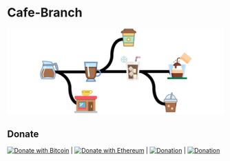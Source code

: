 # Cafe-Branch
![logo](./logo.png)
## Donate
[![Donate with Bitcoin](https://en.cryptobadges.io/badge/micro/3Ab1E9tjoX3GLRda7Sot96LjcYuqjaLrki)](https://en.cryptobadges.io/donate/3Ab1E9tjoX3GLRda7Sot96LjcYuqjaLrki) | [![Donate with Ethereum](https://en.cryptobadges.io/badge/micro/0x2Abb141C6EEb3A0741b64b1614e25Bb57b3f5760)](https://en.cryptobadges.io/donate/0x2Abb141C6EEb3A0741b64b1614e25Bb57b3f5760) | [![Donation](https://img.shields.io/badge/IDPay-donate-blue.svg)](https://idpay.ir/cafebaranch) | [![Donation](https://img.shields.io/badge/coffeete-donate-964B00.svg)](https://www.coffeete.ir/CafeBranch) 
